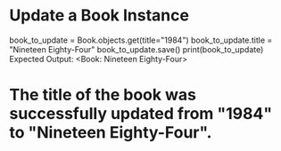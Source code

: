 # Update a Book Instance

book_to_update = Book.objects.get(title="1984")
book_to_update.title = "Nineteen Eighty-Four"
book_to_update.save()
print(book_to_update)
Expected Output: <Book: Nineteen Eighty-Four>

# The title of the book was successfully updated from "1984" to "Nineteen Eighty-Four".
